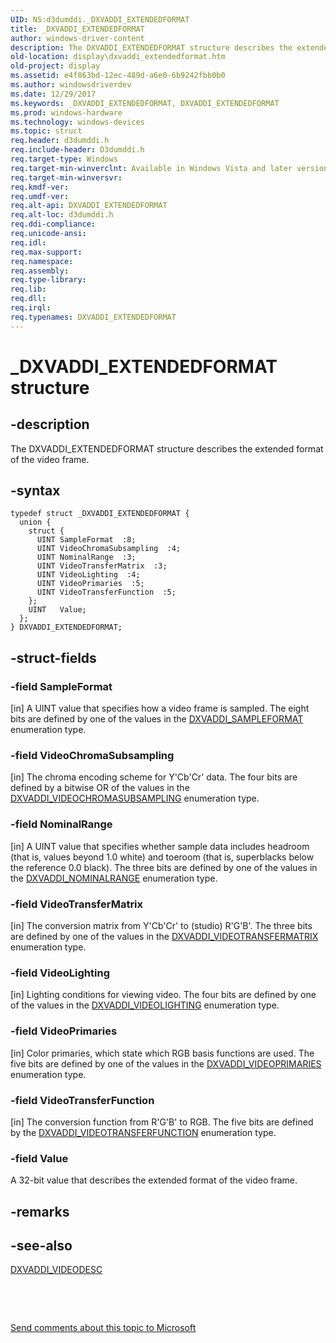 ```yaml
---
UID: NS:d3dumddi._DXVADDI_EXTENDEDFORMAT
title: _DXVADDI_EXTENDEDFORMAT
author: windows-driver-content
description: The DXVADDI_EXTENDEDFORMAT structure describes the extended format of the video frame.
old-location: display\dxvaddi_extendedformat.htm
old-project: display
ms.assetid: e4f863bd-12ec-489d-a6e0-6b9242fbb0b0
ms.author: windowsdriverdev
ms.date: 12/29/2017
ms.keywords: _DXVADDI_EXTENDEDFORMAT, DXVADDI_EXTENDEDFORMAT
ms.prod: windows-hardware
ms.technology: windows-devices
ms.topic: struct
req.header: d3dumddi.h
req.include-header: D3dumddi.h
req.target-type: Windows
req.target-min-winverclnt: Available in Windows Vista and later versions of the Windows operating systems.
req.target-min-winversvr: 
req.kmdf-ver: 
req.umdf-ver: 
req.alt-api: DXVADDI_EXTENDEDFORMAT
req.alt-loc: d3dumddi.h
req.ddi-compliance: 
req.unicode-ansi: 
req.idl: 
req.max-support: 
req.namespace: 
req.assembly: 
req.type-library: 
req.lib: 
req.dll: 
req.irql: 
req.typenames: DXVADDI_EXTENDEDFORMAT
---
```


# _DXVADDI_EXTENDEDFORMAT structure



## -description
The DXVADDI_EXTENDEDFORMAT structure describes the extended format of the video frame. 



## -syntax

````
typedef struct _DXVADDI_EXTENDEDFORMAT {
  union {
    struct {
      UINT SampleFormat  :8;
      UINT VideoChromaSubsampling  :4;
      UINT NominalRange  :3;
      UINT VideoTransferMatrix  :3;
      UINT VideoLighting  :4;
      UINT VideoPrimaries  :5;
      UINT VideoTransferFunction  :5;
    };
    UINT   Value;
  };
} DXVADDI_EXTENDEDFORMAT;
````


## -struct-fields

### -field SampleFormat

[in] A UINT value that specifies how a video frame is sampled. The eight bits are defined by one of the values in the <a href="..\d3dumddi\ne-d3dumddi-_dxvaddi_sampleformat.md">DXVADDI_SAMPLEFORMAT</a> enumeration type.


### -field VideoChromaSubsampling

[in] The chroma encoding scheme for Y'Cb'Cr' data. The four bits are defined by a bitwise OR of the values in the <a href="..\d3dumddi\ne-d3dumddi-_dxvaddi_videochromasubsampling.md">DXVADDI_VIDEOCHROMASUBSAMPLING</a> enumeration type. 


### -field NominalRange

[in] A UINT value that specifies whether sample data includes headroom (that is, values beyond 1.0 white) and toeroom (that is, superblacks below the reference 0.0 black). The three bits are defined by one of the values in the <a href="..\d3dumddi\ne-d3dumddi-_dxvaddi_nominalrange.md">DXVADDI_NOMINALRANGE</a> enumeration type. 


### -field VideoTransferMatrix

[in] The conversion matrix from Y'Cb'Cr' to (studio) R'G'B'. The three bits are defined by one of the values in the <a href="..\d3dumddi\ne-d3dumddi-_dxvaddi_videotransfermatrix.md">DXVADDI_VIDEOTRANSFERMATRIX</a> enumeration type. 


### -field VideoLighting

[in] Lighting conditions for viewing video. The four bits are defined by one of the values in the <a href="..\d3dumddi\ne-d3dumddi-_dxvaddi_videolighting.md">DXVADDI_VIDEOLIGHTING</a> enumeration type. 


### -field VideoPrimaries

[in] Color primaries, which state which RGB basis functions are used. The five bits are defined by one of the values in the <a href="..\d3dumddi\ne-d3dumddi-_dxvaddi_videoprimaries.md">DXVADDI_VIDEOPRIMARIES</a> enumeration type. 


### -field VideoTransferFunction

[in] The conversion function from R'G'B' to RGB. The five bits are defined by the <a href="..\d3dumddi\ne-d3dumddi-_dxvaddi_videotransferfunction.md">DXVADDI_VIDEOTRANSFERFUNCTION</a> enumeration type. 


### -field Value

A 32-bit value that describes the extended format of the video frame.


## -remarks


## -see-also
<dl>
<dt>
<a href="..\d3dumddi\ns-d3dumddi-_dxvaddi_videodesc.md">DXVADDI_VIDEODESC</a>
</dt>
</dl>
 

 

<a href="mailto:wsddocfb@microsoft.com?subject=Documentation%20feedback [display\display]:%20DXVADDI_EXTENDEDFORMAT structure%20 RELEASE:%20(12/29/2017)&amp;body=%0A%0APRIVACY STATEMENT%0A%0AWe use your feedback to improve the documentation. We don't use your email address for any other purpose, and we'll remove your email address from our system after the issue that you're reporting is fixed. While we're working to fix this issue, we might send you an email message to ask for more info. Later, we might also send you an email message to let you know that we've addressed your feedback.%0A%0AFor more info about Microsoft's privacy policy, see http://privacy.microsoft.com/en-us/default.aspx." title="Send comments about this topic to Microsoft">Send comments about this topic to Microsoft</a>

